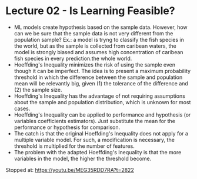# Lecture 02 - Is Learning Feasible?

- ML models create hypothesis based on the sample data. However, how can we be sure that the sample data is not very different from the population sample? Ex.: a model is tryng to classify the fish species in the world, but as the sample is collected from caribean waters, the model is strongly biased and assumes high concentration of caribean fish species in every prediction.the whole world.
- Hoeffding's Inequality minimizes the risk of using the sample even though it can be imperfect. The idea is to present a maximum probability threshold in which the difference between the sample and population mean will be relevantly big, given (1) the tolerance of the difference and (2) the sample size.
- Hoeffding's Inequality has the advantage of not requiring assumptions about the sample and population distribution, which is unknown for most cases.
- Hoeffding's Inequality can be applied to performance and hypothesis (or variables coefficients estimators). Just substitute the mean for the performance or hypothesis for comparison.
- The catch is that the original Hoeffding's Inequality does not apply for a multiple variable model. For such, a modification is necessary, the threshold is multiplied for the number of features.
- The problem with the adapted Hoeffding's Inequality is that the more variables in the model, the higher the threshold become.

Stopped at:
https://youtu.be/MEG35RDD7RA?t=2822